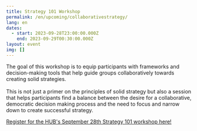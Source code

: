 ```yaml
---
title: Strategy 101 Workshop
permalink: /en/upcoming/collaborativestrategy/
lang: en
dates:
  - start: 2023-09-28T23:00:00.000Z
    end: 2023-09-29T00:30:00.000Z
layout: event
img: []
---
```

The goal of this workshop is to equip participants with frameworks and decision-making tools that help guide groups collaboratively towards creating solid strategies.\
\
This is not just a primer on the principles of solid strategy but also a session that helps participants find a balance between the desire for a collaborative, democratic decision making process and the need to focus and narrow down to create successful strategy.

[R﻿egister for the HUB's September 28th Strategy 101 workshop here!](https://us02web.zoom.us/meeting/register/tZAlcuCgqj0vGNb-sFOHG8iUoUR9FVJgHMIM)